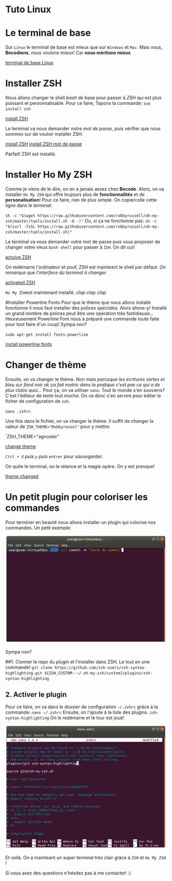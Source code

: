 # Tuto Linux

# Le terminal de base
Sur `Linux` le terminal de base est mieux que sur `Windows` et `Mac`. Mais nous, **Becodiens**, nous voulons mieux! Car **nous méritons mieux**.

[terminal de base Linux](screen/linux/screen1.png)

# Installer ZSH
Nous allons changer le shell *bash* de base pour passer à *ZSH* qui est plus puissant et personnalisable. Pour ce faire, Tapons la commande:
`suo install zsh`

[install ZSH](screen/linux/screen2.png)

Le terminal va nous demander notre *mot de passe*, puis vérifier que nous sommes sur de vouloir installer ZSH.

[install ZSH](screen/linux/screen3.jpg)
[install ZSH mot de passe](screen/linux/screen4.png)

Parfait! ZSH est installé.

# Installer Ho My ZSH
Comme je viens de le dire, on en a jamais assez chez **Becode**. Alors, on va installer `Ho My ZSH` qui offre toujours plus de **fonctionnalités** et de **personalisation**!
Pour ce faire, rien de plus simple. On copie/colle cette ligne dans le *terminal*:

`sh -c "$(wget https://raw.githubusercontent.com/robbyrussell/oh-my-zsh/master/tools/install.sh -O -)"`
Ou, si ça ne fonctionne pas:
`sh -c "$(curl -fsSL https://raw.githubusercontent.com/robbyrussell/oh-my-zsh/master/tools/install.sh)"`

Le terminal va vous demander votre mot de passe puis vous proposer de changer votre vieux `bash shell` pour passer à `ZSH`. On dit oui!

[actuive ZSH](screen/linux/screen5.png)

On redémarre l'ordinateur et pouf, ZSH est mainteant le shell par défaut. *On remarque que l'interface du terminal à changer.*

[activated ZSH](screen/linux/screen6.png)

`Ho My ZSH`est maintenant installé. *clap clap clap*

#Installer Powerline Fonts
Pour que le thème que nous allons installé fonctionne il nous faut installer des polices *spéciales*.
Alors allons-y! Installé un grand nombre de polices peut être une opération très fastidieuse... Heureusement Powerline Font nous a préparé une commande toute faite pour tout faire d'un coup! Sympa non?

`sudo apt-get install fonts-powerline`

[install powerline fonts](screen/linux/screen7.png)

# Changer de thème
Ensuite, on va changer le thème. *Non mais parceque les écritures vertes et bleu sur fond noir ok ça fait matric dans la pratique c'est pas ce qui a de plus claire quoi...*
Pour ça, on va utiliser `nano`. Tout le monde s'en souviens? C'est l'éditeur de texte tout moche. On va donc s'en servire pour éditer le ficher de configuration de `zsh`.

`nano .zshrc`

Une fois dans le fichier, on va changer le thème. Il suffit de changer la valeur de `ZSH_THEME="Robbyrussel"` pour y mettre: 

`ZSH_THEME="agnoster"

[change theme](screen/linux/screen8.png)

*`Ctrl + X` puis `y` puis `entrer` pour sauvegarder.*

On quite le terminal, on le relance et la magie opère. On y est presque!

[theme changed](screen/linux/screen11.png)

# Un petit plugin pour coloriser les commandes
Pour terminer en beauté nous allons installer un plugin qui colorise nos commandes.
Un petit exemple:

![color plugin](screen/linux/screen13.png)

Sympa non?

##1. Clonner le repo du plugin et l'installer dans ZSH. Le tout en une commande!
`git clone https://github.com/zsh-users/zsh-syntax-highlighting.git ${ZSH_CUSTOM:-~/.oh-my-zsh/custom}/plugins/zsh-syntax-highlighting`

## 2. Activer le plugin
Pour ce faire, on va dans le dossier de configuration `~/.zshrc` grâce à la commande: 
`nano ~/.zshrc`
Ensuite, on l'ajoute à la liste des plugins. 
`zsh-syntax-highlighting`
On le redémarre et le tour est joué!

![add plugin](screen/linux/screen12.png)

Et voilà. On a mainteant un super terminal très clair grâce à `ZSH` et `Ho My ZSH` !

Si vous avez des questions n'hésitez pas à me contacter! :)
